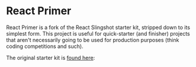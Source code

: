 # React Primer

React Primer is a fork of the React Slingshot starter kit, stripped down to its simplest form.  This project is useful for quick-starter (and finisher) projects that
aren't necessarily going to be used for production purposes (think coding competitions and such).

The original starter kit is [found here](https://github.com/coryhouse/react-slingshot):
